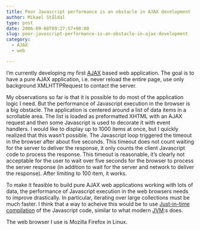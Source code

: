 ```yaml
---
title: Poor Javascript performance is an obstacle in AJAX development
author: Mikael Ståldal
type: post
date: 2006-09-08T09:27:57+00:00
slug: poor-javascript-performance-is-an-obstacle-in-ajax-development
category:
  - AJAX
  - web

---
```

I&#8217;m currently developing my first [AJAX][1] based web application. The goal is to have a pure AJAX application, i.e. never reload the entire page, use only background XMLHTTPRequest to contact the server.

My observations so far is that it is possible to do most of the application logic I need. But the performance of Javascript execution in the browser is a big obstacle. The application is centered around a list of data items in a scrollable area. The list is loaded as preformatted XHTML with an AJAX request and then some Javascript is used to decorate it with event handlers. I would like to display up to 1000 items at once, but I quickly realized that this wasn&#8217;t possible. The Javascript loop triggered the timeout in the browser after about five seconds. This timeout does not count waiting for the server to deliver the response, it only counts the client Javascript code to process the response. This timeout is reasonable, it&#8217;s clearly not acceptable for the user to wait over five seconds for the browser to process the server response (in addition to wait for the server and network to deliver the response). After limiting to 100 item, it works.

To make it feasible to build pure AJAX web applications working with lots of data, the performance of Javascript execution in the web browsers needs to improve drastically. In particular, iterating over large collections must be much faster. I think that a way to acheive this would be to use [Just-in-time compilation][2] of the Javascript code, similar to what modern [JVM][3]:s does.

The web browser I use is Mozilla Firefox in Linux.

 [1]: http://en.wikipedia.org/wiki/Ajax_%28programming%29
 [2]: http://en.wikipedia.org/wiki/Just-in-time_compilation
 [3]: http://en.wikipedia.org/wiki/JVM
